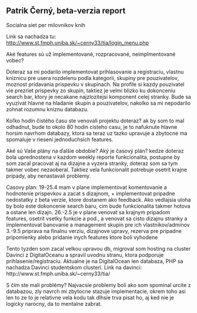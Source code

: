 <h2>Patrik Černý, beta-verzia report</h2>

<p>Socialna siet per milovnikov knih</p>

Link sa nachadza tu: http://www.st.fmph.uniba.sk/~cerny33/tia/login_menu.php

Aké features sú už implementované, rozpracované, neimplmentované vobec?
<p>Doteraz sa mi podarilo implementovat prihlasovanie a registraciu, vlastnu kniznicu pre usera rozdelenu podla kategorii, skupiny pre pouzivatelov, moznost
pridavania prispevku v skupinach. Na profile si kazdy pouzivatel vie prezriet prispevky zo skupin, taktiez je velmi blizko ku dokonceniu search bar, ktory je necakane
najzlozitejsi komponent celej stranky. Bude sa vyuzivat hlavne na hladanie skupin a pouzivatelov, nakolko sa mi nepodarilo zohnat rozumnu kniznu databazu. 
</p>

Koľko hodín čistého času ste venovali projektu doteraz?
ak by som to mal odhadnut, bude to okolo 80 hodin cisteho casu, je to nafuknute hlavne horsim navrhom databazy, ktora sa teraz uz tazko upravuje a zbytocne ma spomaluje 
v rieseni jednoduchsich features. 

Aké sú Vaše plány na ďalšie obdobie? Aký je časový plán?
kedze doteraz bola uprednostena v kazdom weekly reporte funkcionalita, postupne by som zacal pracovat aj na dizajne a vyzera stranky, doteraz som sa tym takmer vobec 
nezaoberal. Taktiez vela funkcionalit potrebuje osetrit krajne pripady, aby nenastavali problemy. 

Casovy plan: 
19-25.4 mam v plane implementovat komentovanie a hodnotenie prispevkov a zacat s dizajnom, + implementovat pripadne nedostatky z beta verzie, ktore dostanem ako 
feedback. Ako vedlajsia uloha by bolo este dokoncenie search baru, cim bude funkcionalita takmer hotova a ostane len dizajn.
26.-2.5 je v plane venovat sa krajnym pripadom features, osetrit vsetky funkcie a pod., a venovat sa cisto dizajnu stranky a implementovat banovanie a management skupin pre ich vlastnikov/adminov
3.-9.5 priprava na finalnu verziu, dizajnove upravy, rezerva pre pripadne pripomienky alebo pridanie inych features ktore boli vyhodene

<p>Tento tyzden som zacal velkou upravou db, migroval som hosting na cluster Davinci z DigitalOceanu a spravil uvodnu stranu, ktora podporuje prihlasenie/registraciu. Aktualne je na  DigitalOcean len databaza, PHP sa nachadza Davinci studentskom clusteri. Link na davinci: http://www.st.fmph.uniba.sk/~cerny33/tia/ </p>

S čím ste mali problémy?
Najvacsie problemy boli ako som spominal urcite z databazou, zly navrch mi zbytocne stazuje implementacie, okrem toho asi len to ze to je relativne vela kodu tak dlhsie trva
pisat ho, aj ked nie je logicky narocny, da to mentalne zabrat.
